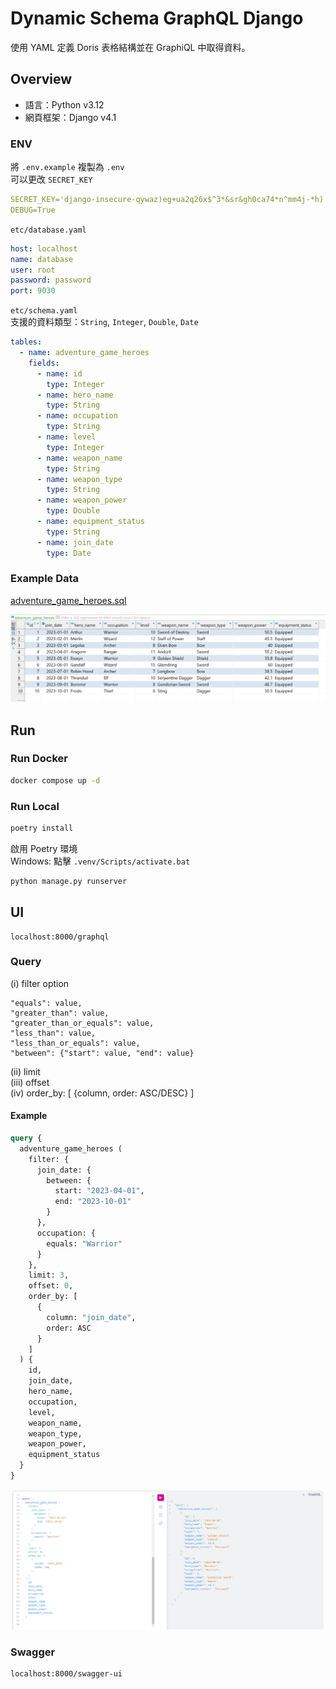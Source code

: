 # Dynamic Schema GraphQL Django

使用 YAML 定義 Doris 表格結構並在 GraphiQL 中取得資料。  

## Overview

- 語言：Python v3.12  
- 網頁框架：Django v4.1  

### ENV

將 `.env.example` 複製為 `.env`  
可以更改 `SECRET_KEY`  
```yaml
SECRET_KEY='django-insecure-qywaz)eg+ua2q26x$^3*&sr&gh0ca74*n^mm4j-*h)!80#&^9p'
DEBUG=True
```

`etc/database.yaml`  
```yaml
host: localhost
name: database
user: root
password: password
port: 9030
```

`etc/schema.yaml`  
支援的資料類型：`String`, `Integer`, `Double`, `Date`
```yaml
tables:
  - name: adventure_game_heroes
    fields:
      - name: id
        type: Integer
      - name: hero_name
        type: String
      - name: occupation
        type: String
      - name: level
        type: Integer
      - name: weapon_name
        type: String
      - name: weapon_type
        type: String
      - name: weapon_power
        type: Double
      - name: equipment_status
        type: String
      - name: join_date
        type: Date
```

### Example Data

[adventure_game_heroes.sql](adventure_game_heroes.sql)

![image](./images/doris_example.png)


## Run

### Run Docker
```bash
docker compose up -d
```

### Run Local

```bash
poetry install
```

啟用 Poetry 環境  
Windows: 點擊 `.venv/Scripts/activate.bat`  

```bash
python manage.py runserver
```

## UI
```
localhost:8000/graphql  
```

### Query


(i) filter option
```
"equals": value, 
"greater_than": value, 
"greater_than_or_equals": value,
"less_than": value, 
"less_than_or_equals": value, 
"between": {"start": value, "end": value}
```
(ii) limit  
(iii) offset  
(iv) order_by: [ {column, order: ASC/DESC} ]  

#### Example  
```graphql
query {
  adventure_game_heroes (
    filter: {
      join_date: {
        between: {
          start: "2023-04-01",
          end: "2023-10-01"
        }
      },
      occupation: {
        equals: "Warrior"
      }
    },
    limit: 3,
    offset: 0,
    order_by: [
      {
        column: "join_date",
        order: ASC
      }
    ]
  ) {
    id,
    join_date,
    hero_name,
    occupation,
    level,
    weapon_name,
    weapon_type,
    weapon_power,
    equipment_status
  }
}
```
![image](./images/ui_example.png)

### Swagger
```
localhost:8000/swagger-ui  
```